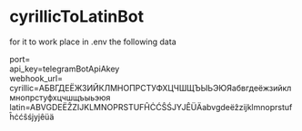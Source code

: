 # cyrillicToLatinBot

for it to work place in .env the following data



port=  
api_key=telegramBotApiAkey  
webhook_url=  
cyrillic=АБВГДЕЁЖЗИЙКЛМНОПРСТУФХЦЧШЩЪЫЬЭЮЯабвгдеёжзийклмнопрстуфхцчшщъыьэюя  
latin=ABVGDEËẐZIJKLMNOPRSTUFĤĊĆŜŚJYJÊÜÄabvgdeëẑzijklmnoprstufĥċćŝśjyjêüä  

